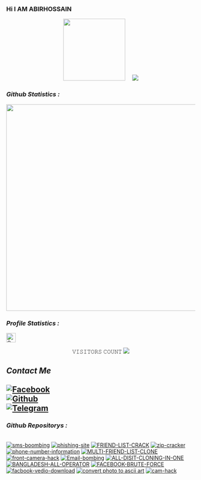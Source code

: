 ### Hi I AM  ABIRHOSSAIN 

<!--
**ABIRHOSSAIN10/ABIRHOSSAIN10** is a ✨ _special_ ✨ repository because its `README.md` (this file) appears on your GitHub profile.
<!-- Github README -->
<p align="center"><a href="https://github.com/ABIRHOSSAIN10">
<img height="165" src="https://github-readme-stats.vercel.app/api?username=ABIRHOSSAIN10&show_icons=true&include_all_commits=true&theme=gotham&cache_seconds=3200&hide_border=true" /></a>
&nbsp;&nbsp;&nbsp;
<a href="https://github.com/ABIRHOSSAIN10"><img src="https://github-readme-stats.vercel.app/api/top-langs/?username=ABIRHOSSAIN10&layout=compact&theme=chartreuse-dark&hide_border=true" />
</a></p>



<h3><b><i> Github Statistics :</i></b></h3>
<a href="https://github.com/ABIRHOSSAIN10"><img width=550 src="https://github-profile-trophy.vercel.app/?username=ABIRHOSSAIN10&theme=dracula&no-frame=true&title=Followers,Stars,Commit,Repository,Issues"/></a>

<h3><b><i> Profile Statistics :</i></b></h3>
<a href="https://github.com/ABIRHOSSAIN10"><img height="25" title="Counter" src="https://komarev.com/ghpvc/?username=ABIRHOSSAIN10&color=blueviolet&style=flat-square"></a>

<p align="center"> 
𝚅𝙸𝚂𝙸𝚃𝙾𝚁𝚂 𝙲𝙾𝚄𝙽𝚃
<img src="https://profile-counter.glitch.me/ABIRHOSSAIN10/count.svg" />
</p>

## <i><b> Contact Me</b></i> <br><br>[![Facebook](https://img.shields.io/badge/Facebook-AbirHossain-1877F2?style=flat-square&logo=facebook)](https://facebook.com/Abir-Hossain-104247341997068/?substory_index=0)<br>[![Github](https://img.shields.io/badge/Github-AbirHossain-dimgray?style=flat-square&logo=github)](https://github.com/ABIRHOSSAIN10/)<br>[![Telegram](https://img.shields.io/badge/Telegram-AbirHossain-blue?style=flat-square&logo=telegram)](https://t.me/AbirHossain402)<br>


<h3><b><i> Github Repositorys :</i></b></h3>
<br>
<a href="https://github.com/ABIRHOSSAIN10/sms-boombing"><img title="sms-boombing" src="https://github-readme-stats.vercel.app/api/pin/?username=ABIRHOSSAIN10&repo=sms-boombing&theme=gotham"></a>
<a href="https://github.com/ABIRHOSSAIN10/AH-PHISING"><img title="phishing-site" src="https://github-readme-stats.vercel.app/api/pin/?username=ABIRHOSSAIN10&repo=AH-PHISING&theme=gotham"></a>
<a href="https://github.com/ABIRHOSSAIN10/FRIEND-LIST-CRACK"><img title="FRIEND-LIST-CRACK" src="https://github-readme-stats.vercel.app/api/pin/?username=ABIRHOSSAIN10&repo=FRIEND-LIST-CRACK&theme=gotham"></a>
<a href="https://github.com/ABIRHOSSAIN10/zip-cracker"><img title="zip-cracker" src="https://github-readme-stats.vercel.app/api/pin/?username=ABIRHOSSAIN10&repo=zip-cracker&theme=gotham"></a>
<a href="https://github.com/ABIRHOSSAIN10/phone-number-information"><img title="phone-number-information" src="https://github-readme-stats.vercel.app/api/pin/?username=ABIRHOSSAIN10&repo=phone-number-information&theme=gotham"></a>
<a href="https://github.com/ABIRHOSSAIN10/MULTI-FRIEND-LIST-CLONE"><img title="MULTI-FRIEND-LIST-CLONE" src="https://github-readme-stats.vercel.app/api/pin/?username=ABIRHOSSAIN10&repo=MULTI-FRIEND-LIST-CLONE&theme=gotham"></a>
<a href="https://github.com/ABIRHOSSAIN10/front-camera-hack"><img title="front-camera-hack" src="https://github-readme-stats.vercel.app/api/pin/?username=ABIRHOSSAIN10&repo=front-camera-hack&theme=gotham"></a>
<a href="https://github.com/ABIRHOSSAIN10/Email-bombing"><img title="Email-bombing" src="https://github-readme-stats.vercel.app/api/pin/?username=ABIRHOSSAIN10&repo=Email-bombing&theme=gotham"></a>
<a href="https://github.com/ABIRHOSSAIN10/ALL-DISIT-CLONING-IN-ONE"><img title="ALL-DISIT-CLONING-IN-ONE" src="https://github-readme-stats.vercel.app/api/pin/?username=ABIRHOSSAIN10&repo=ALL-DISIT-CLONING-IN-ONE&theme=gotham"></a>
<a href="https://github.com/ABIRHOSSAIN10/BANGLADESH-ALL-OPERATOR"><img title="BANGLADESH-ALL-OPERATOR" src="https://github-readme-stats.vercel.app/api/pin/?username=ABIRHOSSAIN10&repo=BANGLADESH-ALL-OPERATOR&theme=gotham"></a>
<a href="https://github.com/ABIRHOSSAIN10/FACEBOOK-BRUTE-FORCE"><img title="FACEBOOK-BRUTE-FORCE" src="https://github-readme-stats.vercel.app/api/pin/?username=ABIRHOSSAIN10&repo=FACEBOOK-BRUTE-FORCE&theme=gotham"></a>
<a href="https://github.com/ABIRHOSSAIN10/facbook-vedio-download"><img title="facbook-vedio-download" src="https://github-readme-stats.vercel.app/api/pin/?username=ABIRHOSSAIN10&repo=facbook-vedio-download&theme=gotham"></a>
<a href="https://github.com/ABIRHOSSAIN10/photo"><img title="convert photo to ascii art" src="https://github-readme-stats.vercel.app/api/pin/?username=ABIRHOSSAIN10&repo=photo&theme=gotham"></a>
<a href="https://github.com/ABIRHOSSAIN10/cam-hack"><img title="cam-hack" src="https://github-readme-stats.vercel.app/api/pin/?username=ABIRHOSSAIN10&repo=cam-hack&theme=gotham"></a>



